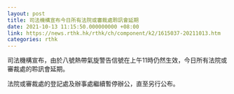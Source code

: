 ```yaml
---
layout: post
title: 司法機構宣布今日所有法院或審裁處聆訊會延期
date: 2021-10-13 11:15:50.000000000 +08:00
link: https://news.rthk.hk/rthk/ch/component/k2/1615037-20211013.htm
categories: rthk
---
```


司法機構宣布，由於八號熱帶氣旋警告信號在上午11時仍然生效，今日所有法院或審裁處的聆訊會延期。

法院或審裁處的登記處及辦事處繼續暫停辦公，直至另行公布。
